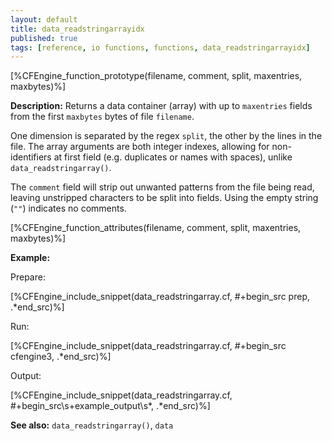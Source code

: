 ```yaml
---
layout: default
title: data_readstringarrayidx
published: true
tags: [reference, io functions, functions, data_readstringarrayidx]
---
```


[%CFEngine_function_prototype(filename, comment, split, maxentries, maxbytes)%]

**Description:** Returns a data container (array) with up to 
`maxentries` fields from the first `maxbytes` bytes of file `filename`.

One dimension is separated by the regex `split`, the other by the lines in
the file. The array arguments are both integer indexes, allowing for 
non-identifiers at first field (e.g. duplicates or names with spaces), unlike 
`data_readstringarray()`.

The `comment` field will strip out unwanted patterns from the file being read, leaving unstripped characters to be split into fields. Using the empty string (`""`) indicates no comments.

[%CFEngine_function_attributes(filename, comment, split, maxentries, maxbytes)%]

**Example:**

Prepare:

[%CFEngine_include_snippet(data_readstringarray.cf, #\+begin_src prep, .*end_src)%]

Run:

[%CFEngine_include_snippet(data_readstringarray.cf, #\+begin_src cfengine3, .*end_src)%]

Output:

[%CFEngine_include_snippet(data_readstringarray.cf, #\+begin_src\s+example_output\s*, .*end_src)%]

**See also:** `data_readstringarray()`, `data`

